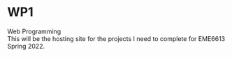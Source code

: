 # WP1
Web Programming <br>
This will be the hosting site for the projects I need to complete for EME6613 Spring 2022.
